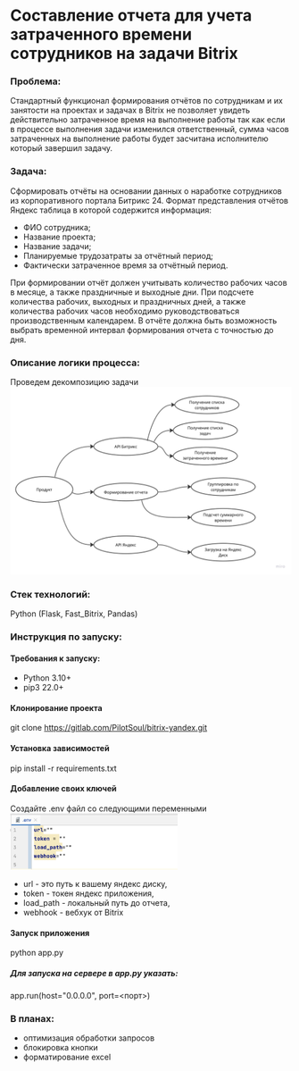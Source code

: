# Составление отчета для учета затраченного времени сотрудников на задачи Bitrix
### Проблема:
Стандартный функционал формирования отчётов по сотрудникам и их занятости на проектах и задачах в Bitrix не позволяет увидеть действительно затраченное время на выполнение работы так как если в процессе выполнения задачи изменился ответственный, сумма часов затраченных на выполнение работы будет засчитана исполнителю который завершил задачу.
### Задача:
Сформировать отчёты на основании данных о наработке сотрудников из корпоративного портала Битрикс 24. Формат представления отчётов Яндекс таблица в которой содержится информация:
- ФИО сотрудника;
- Название проекта;
- Название задачи;
- Планируемые трудозатраты за отчётный период;
- Фактически затраченное время за отчётный период.

При формировании отчёт должен учитывать количество рабочих часов в месяце, а также праздничные и выходные дни. При подсчете количества рабочих, выходных и праздничных дней, а также количества рабочих часов необходимо руководствоваться производственным календарем. В отчёте должна быть возможность выбрать временной интервал формирования отчета с точностью до дня.
### Описание логики процесса:
Проведем декомпозицию задачи
![Alt-текст](/static/Mind_map.jpg)
### Стек технологий:
Python (Flask, Fast_Bitrix, Pandas)
### Инструкция по запуску:
#### Требования к запуску:
- Python 3.10+
- pip3 22.0+
#### Клонирование проекта
git clone https://gitlab.com/PilotSoul/bitrix-yandex.git
#### Установка зависимостей
pip install -r requirements.txt
#### Добавление своих ключей
Создайте .env файл со следующими переменными
<br/>
<img src="/static/pathes.png" width="300">
<br/>
- url - это путь к вашему яндекс диску,
- token - токен яндекс приложения,
- load_path - локальный путь до отчета,
- webhook - вебхук от Bitrix
#### Запуск приложения
python app.py
##### Для запуска на сервере в app.py указать:
app.run(host="0.0.0.0", port=<порт>)
### В планах:
- оптимизация обработки запросов
- блокировка кнопки
- форматирование excel
